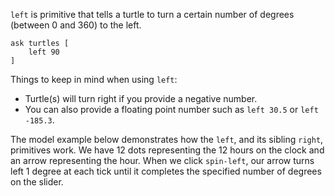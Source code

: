 `left` is primitive that tells a turtle to turn a certain number of degrees (between 0 and 360) to the left. 



```
ask turtles [
	left 90
]
```



Things to keep in mind when using `left`: 

* Turtle(s) will turn right if you provide a negative number.
* You can also provide a floating point number such as `left 30.5` or `left -185.3`.



The model example below demonstrates how the `left`, and its sibling `right`, primitives work. We have 12 dots representing the 12 hours on the clock and an arrow representing the hour. When we click `spin-left`, our arrow turns left 1 degree at each tick until it completes the specified number of degrees on the slider.

